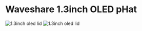 # Waveshare 1.3inch OLED pHat
![1.3inch oled lid](https://github.com/PiSugar/pisugar-case-pihat-cap/blob/master/1.3inch_oled_cap/1.3inch_oled_comp.JPG?raw=true)
![1.3inch oled lid](https://github.com/PiSugar/pisugar-case-pihat-cap/blob/master/1.3inch_oled_cap/1.3inch_oled_comp2.JPG?raw=true)

